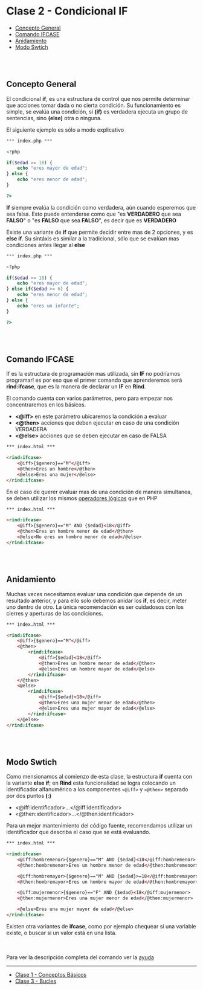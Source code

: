 # Clase 2 - Condicional IF
- [Concepto General](#concepto-general)
- [Comando IFCASE](#Comando-IFCASE)
- [Anidamiento](#anidamiento)
- [Modo Swtich](#modo-swtich)
<br />
<br />

## Concepto General
El condicional **if**, es una estructura de control que nos permite determinar que acciones tomar dada o no cierta condición.
Su funcionamiento es simple, se evalúa una condición, si **(if)** es verdadera ejecuta un grupo de sentencias, sino **(else)** otra o ninguna.

El siguiente ejemplo es sólo a modo explicativo

``` php
*** index.php ***

<?php

if($edad >= 18) {
    echo "eres mayor de edad";
} else {
    echo "eres menor de edad";
}

?>
```

**If** siempre evalúa la condición como verdadera, aún cuando esperemos que sea falsa.
Esto puede entenderse como que "es **VERDADERO** que sea **FALSO**" o "es **FALSO** que sea **FALSO**", es decir que es **VERDADERO**

Existe una variante de **if** que permite decidir entre mas de 2 opciones, y es **else if**. Su sintáxis es similar a la tradicional, sólo que se evalúan mas condiciones antes llegar al **else**

``` php
*** index.php ***

<?php

if($edad >= 18) {
    echo "eres mayor de edad";
} else if($edad >= 6) {
    echo "eres menor de edad";
} else {
    echo "eres un infante";
}

?>
```
<br />
<br />

## Comando IFCASE
If es la estructura de programación mas utilizada, sin **IF** no podríamos programar! es por eso que el primer comando que aprenderemos será **rind:ifcase**, que es la manera de declarar un **IF** en **Rind**.

El comando cuenta con varios parámetros, pero para empezar nos concentraremos en los básicos.

- **<@iff>** en este parámetro ubicaremos la condición a evaluar
- **<@then>** acciones que deben ejecutar en caso de una condición VERDADERA
- **<@else>** acciones que se deben ejecutar en caso de FALSA

``` html
*** index.html ***

<rind:ifcase>
    <@iff>{$genero}=="M"</@iff>
    <@then>Eres un hombre</@then>
    <@else>Eres una mujer</@else>
</rind:ifcase> 
```

En el caso de querer evaluar mas de una condición de manera simultanea, se deben utilizar los mismos [operadores lógicos](http://php.net/language.operators.logical) que en PHP

``` html
*** index.html ***

<rind:ifcase>
    <@iff>{$genero}=="M" AND {$edad}<18</@iff>
    <@then>Eres un hombre menor de edad</@then>
    <@else>No eres un hombre menor de edad</@else>
</rind:ifcase> 
```
<br />
<br />

## Anidamiento
Muchas veces necesitamos evaluar una condición que depende de un resultado anterior, y para ello solo debemos anidar los **if**, es decir, meter uno dentro de otro.
La única recomendación es ser cuidadosos con los cierres y aperturas de las condiciones.

``` html
*** index.html ***

<rind:ifcase>
    <@iff>{$genero}=="M"</@iff>
    <@then>
        <rind:ifcase>
            <@iff>{$edad}<18</@iff>
            <@then>Eres un hombre menor de edad</@then>
            <@else>Eres un hombre mayor de edad</@else>
        </rind:ifcase> 
    </@then>
    <@else>
        <rind:ifcase>
            <@iff>{$edad}<18</@iff>
            <@then>Eres una mujer menor de edad</@then>
            <@else>Eres una mujer mayor de edad</@else>
        </rind:ifcase> 
    </@else>
</rind:ifcase> 
```
<br />
<br />

## Modo Swtich
Como mensionamos al comienzo de esta clase, la estructura **if** cuenta con la variante **else if**; en **Rind** esta funcionalidad se logra colocando un identificador alfanumérico a los componentes `<@iff>` y `<@then>` separado por dos puntos **(:)**

- <@iff:identificador>...</@iff:identificador>
- <@then:identificador>...</@then:identificador>


Para un mejor mantenimiento del código fuente, recomendamos utilizar un identificador que describa el caso que se está evaluando.

``` html
*** index.html ***

<rind:ifcase>
    <@iff:hombremenor>{$genero}=="M" AND {$edad}<18</@iff:hombremenor>
    <@then:hombremenor>Eres un hombre menor de edad</@then:hombremenor>

    <@iff:hombremayor>{$genero}=="M" AND {$edad}>=18</@iff:hombremayor>
    <@then:hombremayor>Eres un hombre mayor de edad</@then:hombremayor>

    <@iff:mujermenor>{$genero}=="F" AND {$edad}<18</@iff:mujermenor>
    <@then:mujermenor>Eres una mujer menor de edad</@then:mujermenor>

    <@else>Eres una mujer mayor de edad</@else>
</rind:ifcase> 
```

Existen otra variantes de **ifcase**, como por ejemplo chequear si una variable existe, o buscar si un valor está en una lista.
<br />
<br />
<br />

Para ver la descripción completa del comando ver la [ayuda](ifcase.md)

---
- [Clase 1 - Conceptos Básicos](clase-01.md)
- [Clase 3 - Bucles](clase-03.md)